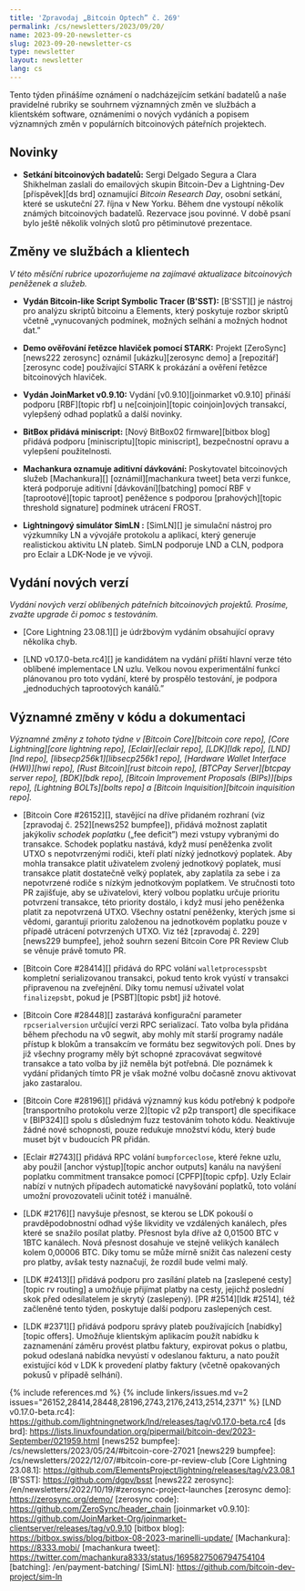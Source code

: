```yaml
---
title: 'Zpravodaj „Bitcoin Optech” č. 269'
permalink: /cs/newsletters/2023/09/20/
name: 2023-09-20-newsletter-cs
slug: 2023-09-20-newsletter-cs
type: newsletter
layout: newsletter
lang: cs
---
```

Tento týden přinášíme oznámení o nadcházejícím setkání badatelů a naše
pravidelné rubriky se souhrnem významných změn ve službách a klientském
software, oznámeními o nových vydáních a popisem významných změn v populárních
bitcoinových páteřních projektech.

## Novinky

- **Setkání bitcoinových badatelů:** Sergi Delgado Segura a Clara Shikhelman
  zaslali do emailových skupin Bitcoin-Dev a Lightning-Dev [příspěvek][ds brd]
  oznamující _Bitcoin Research Day_, osobní setkání, které se uskuteční
  27. října v New Yorku. Během dne vystoupí několik známých bitcoinových
  badatelů. Rezervace jsou povinné. V době psaní bylo ještě několik volných
  slotů pro pětiminutové prezentace.

## Změny ve službách a klientech

*V této měsíční rubrice upozorňujeme na zajímavé aktualizace bitcoinových
peněženek a služeb.*

- **Vydán Bitcoin-like Script Symbolic Tracer (B'SST):**
  [B'SST][] je nástroj pro analýzu skriptů bitcoinu a Elements, který poskytuje rozbor
  skriptů včetně „vynucovaných podmínek, možných selhání a možných hodnot dat.”

- **Demo ověřování řetězce hlaviček pomocí STARK:**
  Projekt [ZeroSync][news222 zerosync] oznámil [ukázku][zerosync demo] a
  [repozitář][zerosync code] používající STARK k prokázání a ověření řetězce
  bitcoinových hlaviček.

- **Vydán JoinMarket v0.9.10:**
  Vydání [v0.9.10][joinmarket v0.9.10] přináší podporu [RBF][topic rbf] u
  ne[coinjoin][topic coinjoin]ových transakcí, vylepšený odhad poplatků a další
  novinky.

- **BitBox přidává miniscript:**
  [Nový BitBox02 firmware][bitbox blog] přidává podporu [miniscriptu][topic
  miniscript], bezpečnostní opravu a vylepšení použitelnosti.

- **Machankura oznamuje aditivní dávkování:**
  Poskytovatel bitcoinových služeb [Machankura][] [oznámil][machankura tweet]
  beta verzi funkce, která podporuje aditivní [dávkování][batching] pomocí
  RBF v [taprootové][topic taproot] peněžence s podporou [prahových][topic
  threshold signature] podmínek utrácení FROST.

- **Lightningový simulátor SimLN :**
  [SimLN][] je simulační nástroj pro výzkumníky LN a vývojáře protokolu a aplikací,
  který generuje realistickou aktivitu LN plateb. SimLN podporuje LND a CLN,
  podpora pro Eclair a LDK-Node je ve vývoji.

## Vydání nových verzí

*Vydání nových verzí oblíbených páteřních bitcoinových projektů. Prosíme,
zvažte upgrade či pomoc s testováním.*

- [Core Lightning 23.08.1][] je údržbovým vydáním obsahující opravy několika
  chyb.

- [LND v0.17.0-beta.rc4][] je kandidátem na vydání příští hlavní verze této
  oblíbené implementace LN uzlu. Velkou novou experimentální funkcí
  plánovanou pro toto vydání, které by prospělo testování, je podpora
  „jednoduchých taprootových kanálů.”

## Významné změny v kódu a dokumentaci

*Významné změny z tohoto týdne v [Bitcoin Core][bitcoin core repo], [Core
Lightning][core lightning repo], [Eclair][eclair repo], [LDK][ldk repo],
[LND][lnd repo], [libsecp256k1][libsecp256k1 repo], [Hardware Wallet
Interface (HWI)][hwi repo], [Rust Bitcoin][rust bitcoin repo], [BTCPay
Server][btcpay server repo], [BDK][bdk repo], [Bitcoin Improvement
Proposals (BIPs)][bips repo], [Lightning BOLTs][bolts repo] a
[Bitcoin Inquisition][bitcoin inquisition repo].*

- [Bitcoin Core #26152][], stavějící na dříve přidaném rozhraní (viz
  [zpravodaj č. 252][news252 bumpfee]), přidává možnost zaplatit jakýkoliv
  _schodek poplatku_ („fee deficit”) mezi vstupy vybranými do
  transakce. Schodek poplatku nastává, když musí peněženka zvolit UTXO
  s nepotvrzenými rodiči, kteří platí nízký jednotkový poplatek.
  Aby mohla transakce platit uživatelem zvolený jednotkový poplatek,
  musí transakce platit dostatečně velký poplatek, aby zaplatila za sebe
  i za nepotvrzené rodiče s nízkým jednotkovým poplatkem. Ve stručnosti
  toto PR zajišťuje, aby se uživatelovi, který volbou poplatku určuje prioritu
  potvrzení transakce, této priority dostálo, i když musí jeho peněženka platit
  za nepotvrzená UTXO. Všechny ostatní peněženky, kterých jsme si vědomi,
  garantují prioritu založenou na jednotkovém poplatku pouze v případě
  utrácení potvrzených UTXO. Viz též [zpravodaj č. 229][news229 bumpfee],
  jehož souhrn sezení Bitcoin Core PR Review Club se věnuje právě tomuto PR.

- [Bitcoin Core #28414][] přidává do RPC volání `walletprocesspsbt`
  kompletní serializovanou transakci, pokud tento krok vyústí v
  transakci připravenou na zveřejnění. Díky tomu nemusí uživatel
  volat `finalizepsbt`, pokud je [PSBT][topic psbt] již hotové.

- [Bitcoin Core #28448][] zastarává konfigurační parameter `rpcserialversion`
  určující verzi RPC serializací. Tato volba byla přidána během přechodu
  na v0 segwit, aby mohly mít starší programy nadále přístup k blokům
  a transakcím ve formátu bez segwitových polí. Dnes by již všechny
  programy měly být schopné zpracovávat segwitové transakce a tato volba
  by již neměla být potřebná. Dle poznámek k vydání přidaných tímto PR
  je však možné volbu dočasně znovu aktivovat jako zastaralou.

- [Bitcoin Core #28196][] přidává významný kus kódu potřebný k podpoře
  [transportního protokolu verze 2][topic v2 p2p transport] dle specifikace
  v [BIP324][] spolu s důsledným fuzz testováním tohoto kódu. Neaktivuje
  žádné nové schopnosti, pouze redukuje množství kódu, který bude muset
  být v budoucích PR přidán.

- [Eclair #2743][] přidává RPC volání `bumpforceclose`, které řekne uzlu,
  aby použil [anchor výstup][topic anchor outputs] kanálu na navýšení
  poplatku commitment transakce pomocí [CPFP][topic cpfp]. Uzly Eclair
  nabízí v nutných případech automatické navyšování poplatků, toto volání
  umožní provozovateli učinit totéž i manuálně.

- [LDK #2176][] navyšuje přesnost, se kterou se LDK pokouší o pravděpodobnostní
  odhad výše likvidity ve vzdálených kanálech, přes které se snažilo
  posílat platby. Přesnost byla dříve až 0,01500 BTC v 1BTC kanálech. Nová
  přesnost dosahuje ve stejně velikých kanálech kolem 0,00006 BTC. Díky
  tomu se může mírně snížit čas nalezení cesty pro platby, avšak testy
  naznačují, že rozdíl bude velmi malý.

- [LDK #2413][] přidává podporu pro zasílání plateb na [zaslepené cesty][topic
  rv routing] a umožňuje přijímat platby na cesty, jejichž poslední skok
  před odesílatelem je skrytý (zaslepený). [PR #2514][ldk #2514], též
  začleněné tento týden, poskytuje další podporu zaslepených cest.

- [LDK #2371][] přidává podporu správy plateb používajících [nabídky][topic
  offers]. Umožňuje klientským aplikacím použít nabídku k zaznamenání
  záměru provést platbu faktury, expirovat pokus o platbu, pokud odeslaná
  nabídka nevyústí v odeslanou fakturu, a nato použít existující kód v LDK
  k provedení platby faktury (včetně opakovaných pokusů v případě selhání).

{% include references.md %}
{% include linkers/issues.md v=2 issues="26152,28414,28448,28196,2743,2176,2413,2514,2371" %}
[LND v0.17.0-beta.rc4]: https://github.com/lightningnetwork/lnd/releases/tag/v0.17.0-beta.rc4
[ds brd]: https://lists.linuxfoundation.org/pipermail/bitcoin-dev/2023-September/021959.html
[news252 bumpfee]: /cs/newsletters/2023/05/24/#bitcoin-core-27021
[news229 bumpfee]: /cs/newsletters/2022/12/07/#bitcoin-core-pr-review-club
[Core Lightning 23.08.1]: https://github.com/ElementsProject/lightning/releases/tag/v23.08.1
[B'SST]: https://github.com/dgpv/bsst
[news222 zerosync]: /en/newsletters/2022/10/19/#zerosync-project-launches
[zerosync demo]: https://zerosync.org/demo/
[zerosync code]: https://github.com/ZeroSync/header_chain
[joinmarket v0.9.10]: https://github.com/JoinMarket-Org/joinmarket-clientserver/releases/tag/v0.9.10
[bitbox blog]: https://bitbox.swiss/blog/bitbox-08-2023-marinelli-update/
[Machankura]: https://8333.mobi/
[machankura tweet]: https://twitter.com/machankura8333/status/1695827506794754104
[batching]: /en/payment-batching/
[SimLN]: https://github.com/bitcoin-dev-project/sim-ln
